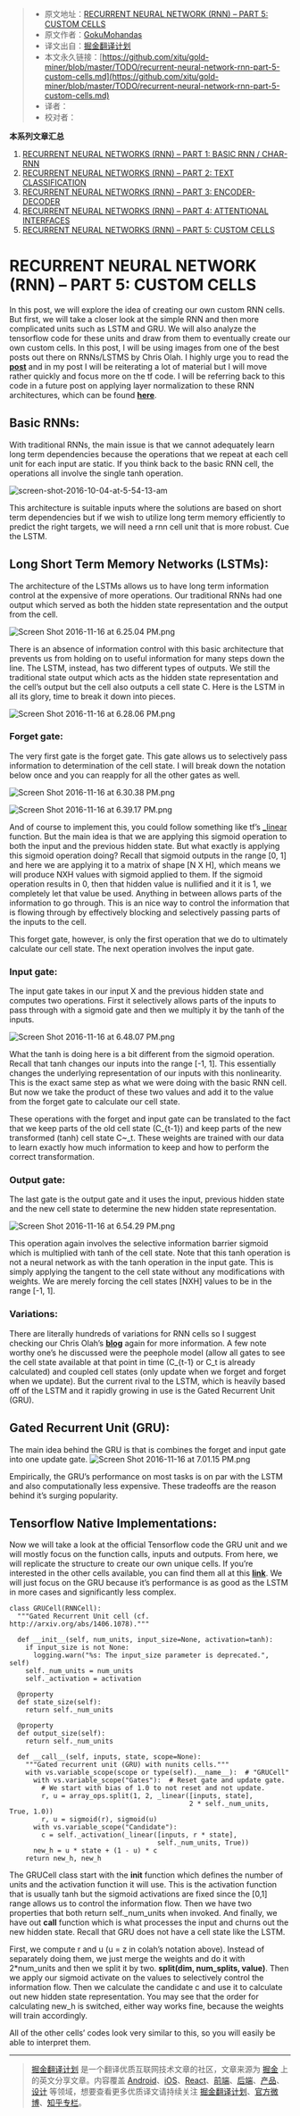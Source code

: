 
> * 原文地址：[RECURRENT NEURAL NETWORK (RNN) – PART 5: CUSTOM CELLS](https://theneuralperspective.com/2016/11/17/recurrent-neural-network-rnn-part-4-custom-cells/)
> * 原文作者：[GokuMohandas](https://twitter.com/GokuMohandas)
> * 译文出自：[掘金翻译计划](https://github.com/xitu/gold-miner)
> * 本文永久链接：[https://github.com/xitu/gold-miner/blob/master/TODO/recurrent-neural-network-rnn-part-5-custom-cells.md](https://github.com/xitu/gold-miner/blob/master/TODO/recurrent-neural-network-rnn-part-5-custom-cells.md)
> * 译者：
> * 校对者：

**本系列文章汇总**

1. [RECURRENT NEURAL NETWORKS (RNN) – PART 1: BASIC RNN / CHAR-RNN](https://github.com/xitu/gold-miner/blob/master/TODO/recurrent-neural-networks-rnn-part-1-basic-rnn-char-rnn.md)
2. [RECURRENT NEURAL NETWORKS (RNN) – PART 2: TEXT CLASSIFICATION](https://github.com/xitu/gold-miner/blob/master/TODO/recurrent-neural-networks-rnn-part-2-text-classification.md)
3. [RECURRENT NEURAL NETWORKS (RNN) – PART 3: ENCODER-DECODER](https://github.com/xitu/gold-miner/blob/master/TODO/recurrent-neural-networks-rnn-part-3-encoder-decoder.md)
4. [RECURRENT NEURAL NETWORKS (RNN) – PART 4: ATTENTIONAL INTERFACES](https://github.com/xitu/gold-miner/blob/master/TODO/recurrent-neural-network-rnn-part-4-attentional-interfaces.md)
5. [RECURRENT NEURAL NETWORKS (RNN) – PART 5: CUSTOM CELLS](https://github.com/xitu/gold-miner/blob/master/TODO/recurrent-neural-network-rnn-part-5-custom-cells.md)

# RECURRENT NEURAL NETWORK (RNN) – PART 5: CUSTOM CELLS

In this post, we will explore the idea of creating our own custom RNN cells. But first, we will take a closer look at the simple RNN and then more complicated units such as LSTM and GRU. We will also analyze the tensorflow code for these units and draw from them to eventually create our own custom cells. In this post, I will be using images from one of the best posts out there on RNNs/LSTMS by Chris Olah. I highly urge you to read the **[post](http://colah.github.io/posts/2015-08-Understanding-LSTMs/)** and in my post I will be reiterating a lot of material but I will move rather quickly and focus more on the tf code. I will be referring back to this code in a future post on applying layer normalization to these RNN architectures, which can be found **[here](https://theneuralperspective.com/2016/10/27/gradient-topics/)**.

## Basic RNNs:

With traditional RNNs, the main issue is that we cannot adequately learn long term dependencies because the operations that we repeat at each cell unit for each input are static. If you think back to the basic RNN cell, the operations all involve the single tanh operation.

![screen-shot-2016-10-04-at-5-54-13-am](https://theneuralperspective.files.wordpress.com/2016/10/screen-shot-2016-10-04-at-5-54-13-am.png?w=620)

This architecture is suitable inputs where the solutions are based on short term dependencies but if we wish to utilize long term memory efficiently to predict the right targets, we will need a rnn cell unit that is more robust. Cue the LSTM.

## Long Short Term Memory Networks (LSTMs):

The architecture of the LSTMs allows us to have long term information control at the expensive of more operations. Our traditional RNNs had one output which served as both the hidden state representation and the output from the cell.

![Screen Shot 2016-11-16 at 6.25.04 PM.png](https://theneuralperspective.files.wordpress.com/2016/11/screen-shot-2016-11-16-at-6-25-04-pm.png?w=620)

There is an absence of information control with this basic architecture that prevents us from holding on to useful information for many steps down the line. The LSTM, instead, has two different types of outputs. We still the traditional state output which acts as the hidden state representation and the cell’s output but the cell also outputs a cell state C. Here is the LSTM in all its glory, time to break it down into pieces.

![Screen Shot 2016-11-16 at 6.28.06 PM.png](https://theneuralperspective.files.wordpress.com/2016/11/screen-shot-2016-11-16-at-6-28-06-pm.png?w=620)

### Forget gate:

The very first gate is the forget gate. This gate allows us to selectively pass information to determination of the cell state. I will break down the notation below once and you can reapply for all the other gates as well.

![Screen Shot 2016-11-16 at 6.30.38 PM.png](https://theneuralperspective.files.wordpress.com/2016/11/screen-shot-2016-11-16-at-6-30-38-pm.png?w=620)

![Screen Shot 2016-11-16 at 6.39.17 PM.png](https://theneuralperspective.files.wordpress.com/2016/11/screen-shot-2016-11-16-at-6-39-17-pm.png?w=620)

And of course to implement this, you could follow something like tf’s [_linear](https://github.com/tensorflow/tensorflow/blob/master/tensorflow/python/ops/rnn_cell.py#867) function. But the main idea is that we are applying this sigmoid operation to both the input and the previous hidden state. But what exactly is applying this sigmoid operation doing? Recall that sigmoid outputs in the range [0, 1] and here we are applying it to a matrix of shape [N X H], which means we will produce NXH values with sigmoid applied to them. If the sigmoid operation results in 0, then that hidden value is nullified and it it is 1, we completely let that value be used. Anything in between allows parts of the information to go through. This is an nice way to control the information that is flowing through by effectively blocking and selectively passing parts of the inputs to the cell.

This forget gate, however, is only the first operation that we do to ultimately calculate our cell state. The next operation involves the input gate.

### Input gate:

The input gate takes in our input X and the previous hidden state and computes two operations. First it selectively allows parts of the inputs to pass through with a sigmoid gate and then we multiply it by the tanh of the inputs.

![Screen Shot 2016-11-16 at 6.48.07 PM.png](https://theneuralperspective.files.wordpress.com/2016/11/screen-shot-2016-11-16-at-6-48-07-pm.png?w=620)

What the tanh is doing here is a bit different from the sigmoid operation. Recall that tanh changes our inputs into the range [-1, 1]. This essentially changes the underlying representation of our inputs with this nonlinearity. This is the exact same step as what we were doing with the basic RNN cell. But now we take the product of these two values and add it to the value from the forget gate to calculate our cell state.

These operations with the forget and input gate can be translated to the fact that we keep parts of the old cell state (C_{t-1}) and keep parts of the new transformed (tanh) cell state C~_t. These weights are trained with our data to learn exactly how much information to keep and how to perform the correct transformation.

### Output gate:

The last gate is the output gate and it uses the input, previous hidden state and the new cell state to determine the new hidden state representation.

![Screen Shot 2016-11-16 at 6.54.29 PM.png](https://theneuralperspective.files.wordpress.com/2016/11/screen-shot-2016-11-16-at-6-54-29-pm.png?w=620)

This operation again involves the selective information barrier sigmoid which is multiplied with tanh of the cell state. Note that this tanh operation is not a neural network as with the tanh operation in the input gate. This is simply applying the tangent to the cell state without any modifications with weights. We are merely forcing the cell states [NXH] values to be in the range [-1, 1].

### Variations:

There are literally hundreds of variations for RNN cells so I suggest checking our Chris Olah’s **[blog](http://colah.github.io/posts/2015-08-Understanding-LSTMs/)** again for more information. A few note worthy one’s he discussed were the peephole model (allow all gates to see the cell state available at that point in time (C_{t-1} or C_t is already calculated) and coupled cell states (only update when we forget and forget when we update). But the current rival to the LSTM, which is heavily based off of the LSTM and it rapidly growing in use is the Gated Recurrent Unit (GRU).

## Gated Recurrent Unit (GRU):

The main idea behind the GRU is that is combines the forget and input gate into one update gate. ![Screen Shot 2016-11-16 at 7.01.15 PM.png](https://theneuralperspective.files.wordpress.com/2016/11/screen-shot-2016-11-16-at-7-01-15-pm.png?w=620)

Empirically, the GRU’s performance on most tasks is on par with the LSTM and also computationally less expensive. These tradeoffs are the reason behind it’s surging popularity.

## Tensorflow Native Implementations:

Now we will take a look at the official Tensorflow code the GRU unit and we will mostly focus on the function calls, inputs and outputs. From here, we will replicate the structure to create our own unique cells. If you’re interested in the other cells available, you can find them all at this **[link](https://github.com/tensorflow/tensorflow/blob/master/tensorflow/python/ops/rnn_cell.py)**. We will just focus on the GRU because it’s performance is as good as the LSTM in more cases and significantly less complex.

```
class GRUCell(RNNCell):
  """Gated Recurrent Unit cell (cf. http://arxiv.org/abs/1406.1078)."""

  def __init__(self, num_units, input_size=None, activation=tanh):
    if input_size is not None:
      logging.warn("%s: The input_size parameter is deprecated.", self)
    self._num_units = num_units
    self._activation = activation

  @property
  def state_size(self):
    return self._num_units

  @property
  def output_size(self):
    return self._num_units

  def __call__(self, inputs, state, scope=None):
    """Gated recurrent unit (GRU) with nunits cells."""
    with vs.variable_scope(scope or type(self).__name__):  # "GRUCell"
      with vs.variable_scope("Gates"):  # Reset gate and update gate.
        # We start with bias of 1.0 to not reset and not update.
        r, u = array_ops.split(1, 2, _linear([inputs, state],
                                             2 * self._num_units, True, 1.0))
        r, u = sigmoid(r), sigmoid(u)
      with vs.variable_scope("Candidate"):
        c = self._activation(_linear([inputs, r * state],
                                     self._num_units, True))
      new_h = u * state + (1 - u) * c
    return new_h, new_h
```

The GRUCell class start with the __init__ function which defines the number of units and the activation function it will use. This is the activation function that is usually tanh but the sigmoid activations are fixed since the [0,1] range allows us to control the information flow. Then we have two properties that both return self._num_units when invoked. And finally, we have out __call__ function which is what processes the input and churns out the new hidden state. Recall that GRU does not have a cell state like the LSTM.

First, we compute r and u (u = z in colah’s notation above). Instead of separately doing them, we just merge the weights and do it with 2*num_units and then we split it by two. **split(dim, num_splits, value)**. Then we apply our sigmoid activate on the values to selectively control the information flow. Then we calculate the candidate c and use it to calculate out new hidden state representation. You may see that the order for calculating new_h is switched, either way works fine, because the weights will train accordingly.

All of the other cells’ codes look very similar to this, so you will easily be able to interpret them.


---

> [掘金翻译计划](https://github.com/xitu/gold-miner) 是一个翻译优质互联网技术文章的社区，文章来源为 [掘金](https://juejin.im) 上的英文分享文章。内容覆盖 [Android](https://github.com/xitu/gold-miner#android)、[iOS](https://github.com/xitu/gold-miner#ios)、[React](https://github.com/xitu/gold-miner#react)、[前端](https://github.com/xitu/gold-miner#前端)、[后端](https://github.com/xitu/gold-miner#后端)、[产品](https://github.com/xitu/gold-miner#产品)、[设计](https://github.com/xitu/gold-miner#设计) 等领域，想要查看更多优质译文请持续关注 [掘金翻译计划](https://github.com/xitu/gold-miner)、[官方微博](http://weibo.com/juejinfanyi)、[知乎专栏](https://zhuanlan.zhihu.com/juejinfanyi)。
